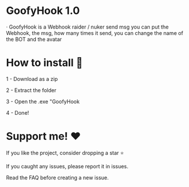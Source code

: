 # GoofyHook 1.0

· GoofyHook is a Webhook raider / nuker send msg you can put the Webhook, the msg, how many times it send, you can change the name of the BOT and the avatar

# How to install 📄
1 - Download as a zip                                              

2 - Extract the folder                                              

3 - Open the .exe "GoofyHook                                              

4 - Done!                                              

# Support me! ♥

If you like the project, consider dropping a star ⭐

If you caught any issues, please report it in issues.

Read the FAQ before creating a new issue.
